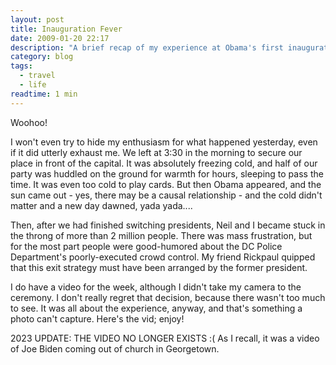 ```yaml
---
layout: post
title: Inauguration Fever
date: 2009-01-20 22:17
description: "A brief recap of my experience at Obama's first inauguration as President of the US."
category: blog
tags:
  - travel
  - life
readtime: 1 min
---
```


Woohoo!

I won't even try to hide my enthusiasm for what happened yesterday, even if it did utterly exhaust me. We left at 3:30 in the morning to secure our place in front of the capital. It was absolutely freezing cold, and half of our party was huddled on the ground for warmth for hours, sleeping to pass the time. It was even too cold to play cards. But then Obama appeared, and the sun came out - yes, there may be a causal relationship - and the cold didn't matter and a new day dawned, yada yada....

Then, after we had finished switching presidents, Neil and I became stuck in the throng of more than 2 million people. There was mass frustration, but for the most part people were good-humored about the DC Police Department's poorly-executed crowd control. My friend Rickpaul quipped that this exit strategy must have been arranged by the former president.

I do have a video for the week, although I didn't take my camera to the ceremony. I don't really regret that decision, because there wasn't too much to see. It was all about the experience, anyway, and that's something a photo can't capture. Here's the vid; enjoy!

2023 UPDATE: THE VIDEO NO LONGER EXISTS :( As I recall, it was a video of Joe Biden coming out of church in Georgetown.
